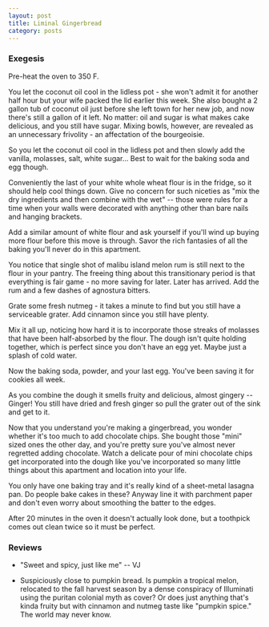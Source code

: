 ```yaml
---
layout: post
title: Liminal Gingerbread
category: posts
---
```


### Exegesis
Pre-heat the oven to 350 F.

You let the coconut oil cool in the lidless pot - she won't admit it for another half hour but your wife packed the lid earlier this week.
She also bought a 2 gallon tub of coconut oil just before she left town for her new job, and now there's still a gallon of it left. 
No matter: oil and sugar is what makes cake delicious, and you still have sugar.
Mixing bowls, however, are revealed as an unnecessary frivolity - an affectation of the bourgeoisie. 

So you let the coconut oil cool in the lidless pot and then slowly add the vanilla, molasses, salt, white sugar... Best to wait for the baking soda and egg though.

Conveniently the last of your white whole wheat flour is in the fridge, so it should help cool things down. Give no concern for such niceties as "mix the dry ingredients and then combine with the wet" -- those were rules for a time when your walls were decorated with anything other than bare nails and hanging brackets.

Add a similar amount of white flour and ask yourself if you'll wind up buying more flour before this move is through. Savor the rich fantasies of all the baking you'll never do in this apartment.

You notice that single shot of malibu island melon rum is still next to the flour in your pantry.
The freeing thing about this transitionary period is that everything is fair game - no more saving for later. Later has arrived.
Add the rum and a few dashes of agnostura bitters.

Grate some fresh nutmeg - it takes a minute to find but you still have a serviceable grater. Add cinnamon since you still have plenty. 

Mix it all up, noticing how hard it is to incorporate those streaks of molasses that have been half-absorbed by the flour.
The dough isn't quite holding together, which is perfect since you don't have an egg yet. Maybe just a splash of cold water.

Now the baking soda, powder, and your last egg. You've been saving it for cookies all week.

As you combine the dough it smells fruity and delicious, almost gingery -- Ginger!
You still have dried and fresh ginger so pull the grater out of the sink and get to it.

Now that you understand you're making a gingerbread, you wonder whether it's too much to add chocolate chips.
She bought those "mini" sized ones the other day, and you're pretty sure you've almost never regretted adding chocolate.
Watch a delicate pour of mini chocolate chips get incorporated into the dough like you've incorporated so many little things about this apartment and location into your life.

You only have one baking tray and it's really kind of a sheet-metal lasagna pan. Do people bake cakes in these? Anyway line it with parchment paper and don't even worry about smoothing the batter to the edges. 

After 20 minutes in the oven it doesn't actually look done, but a toothpick comes out clean twice so it must be perfect.

### Reviews

- "Sweet and spicy, just like me" -- VJ

- Suspiciously close to pumpkin bread. Is pumpkin a tropical melon, relocated to the fall harvest season by a dense conspiracy of Illuminati using the puritan colonial myth as cover? Or does just anything that's kinda fruity but with cinnamon and nutmeg taste like "pumpkin spice." The world may never know.

